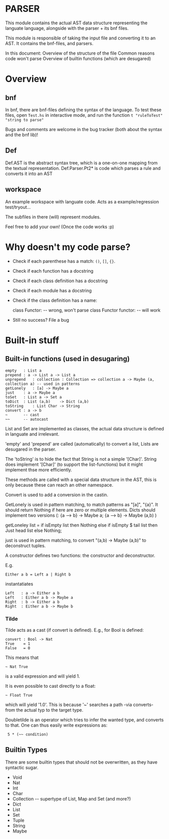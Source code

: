 PARSER
======

This module contains the actual AST data structure representing the languate language, alongside with the parser + its bnf files.

This module is responsible of taking the input file and converting it to an AST. It contains the bnf-files, and parsers.


In this document:
Overview of the structure of the file
Common reasons code won't parse
Overview of builtin functions (which are desugared)

Overview
========


bnf
---

In bnf, there are bnf-files defining the syntax of the language. To test these files, open ````Test.hs```` in interactive mode, and run the function ````t "ruleToTest" "string to parse"````

Bugs and comments are welcome in the bug tracker (both about the syntax and the bnf lib)!

Def
---

Def.AST is the abstract syntax tree, which is a one-on-one mapping from the textual representation.
Def.Parser.Pt2* is code which parses a rule and converts it into an AST


workspace
---------

An example workspace with languate code. Acts as a example/regression test/tryout...

The subfiles in there (will) represent modules.

Feel free to add your own! (Once the code works :p)

Why doesn't my code parse?
==========================

- Check if each parenthese has a match: ````()````, ````[]````, ````{}````.
- Check if each function has a docstring
- Check if each class definition has a docstring
- Check if each module has a docstring
- Check if the class definition has a name:

    class Functor:	-- wrong, won't parse
    class Functor functor:	-- will work

- Still no success? File a bug

Built-in stuff
==============

Built-in functions (used in desugaring)
------------------

    empty	: List a
    prepend	: a -> List a -> List a
    unprepend	: collection : Collection => collection a -> Maybe (a, collection a) -- used in patterns
    getLonely	: [a] -> Maybe a
    just	: a -> Maybe a
    toSet	: List a -> Set a
    toDict	: List (a,b)	-> Dict (a,b)
    toString	: List Char -> String
    convert	: a -> b
    ~		-- cast
    ~~		-- autocast

List and Set are implemented as classes, the actual data structure is defined in languate and irrelevant.

'empty' and 'prepend' are called (automatically) to convert a list, Lists are desugared in the parser.

The 'toString' is to hide the fact that String is not a simple '[Char]'. String does implement '[Char]' (to support the list-functions) but it might implement thse more efficiently.

These methods are called with a special data structure in the AST, this is only because these can reach an other namespace.

Convert is used to add a conversion in the castin.

GetLonely is used in pattern matching, to match patterns as "[a]", "{a}". It should return Nothing if here are zero or multiple elements. Dicts should implement two versions (: {a --> b} -> Maybe a; {a --> b} -> Maybe (a,b) )

getLoneley list	= if isEmpty list then Nothing 
			else if isEmpty $ tail list 
				then Just head list
				else Nothing; 

just is used in pattern matching, to convert "(a,b) -> Maybe (a,b)" to deconstruct tuples. 

A constructor defines two functions: the constructor and deconstructor.

E.g.

    Either a b = Left a | Right b

instantatiates

    Left   : a -> Either a b
    Left   : Either a b -> Maybe a
    Right  : b -> Either a b
    Right  : Either a b -> Maybe b

### Tilde

Tilde acts as a cast (if convert is defined). E.g., for Bool is defined:


    convert	: Bool -> Nat
    True	= 1
    False	= 0

This means that

    ~ Nat True

is a valid expression and will yield 1.

It is even possible to cast directly to a float:

    ~ Float True

which will yield '1.0'. This is because '~' searches a path -via converts- from the actual typ to the target type.

Doubletilde is an operator which tries to infer the wanted type, and converts to that. One can thus easily write expressions as:

     5 * (~~ condition)

Builtin Types
-------------

There are some builtin types that should not be overwritten, as they have syntactic sugar.

- Void
- Nat
- Int
- Char
- Collection	-- supertype of List, Map and Set (and more?)
- Dict
- List
- Set
- Tuple
- String
- Maybe

